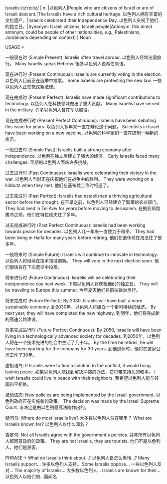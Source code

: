 israelis:/ɪzˈreɪliz/ | n. |以色列人|People who are citizens of Israel or are of Israeli descent.|The Israelis have a rich cultural heritage. 以色列人拥有丰富的文化遗产。|Israelis celebrated their Independence Day. 以色列人庆祝了他们的独立日。|Synonym: Israeli citizens, Israeli people|Antonym:  (No direct antonym, could be people of other nationalities, e.g., Palestinians, Jordanians depending on context) | Noun

USAGE->

一般现在时 (Simple Present):
Israelis often travel abroad.  以色列人经常出国旅行。
Many Israelis speak Hebrew. 很多以色列人说希伯来语。

现在进行时 (Present Continuous):
Israelis are currently voting in the election.  以色列人目前正在选举中投票。
Some Israelis are protesting the new law. 一些以色列人正在抗议新法律。

现在完成时 (Present Perfect):
Israelis have made significant contributions to technology.  以色列人在科技领域做出了重大贡献。
Many Israelis have served in the military. 许多以色列人曾在军队服役。


现在完成进行时 (Present Perfect Continuous):
Israelis have been debating this issue for years.  以色列人多年来一直在辩论这个问题。
Scientists in Israel have been working on a new vaccine. 以色列的科学家们一直在研制一种新的疫苗。

一般过去时 (Simple Past):
Israelis built a strong economy after independence. 以色列在独立后建立了强大的经济。
Early Israelis faced many challenges. 早期的以色列人面临许多挑战。


过去进行时 (Past Continuous):
Israelis were celebrating their victory in the war. 以色列人当时正在庆祝他们在战争中的胜利。
They were working on a kibbutz when they met.  他们在基布兹工作时相遇了。

过去完成时 (Past Perfect):
Israelis had established a thriving agricultural sector before the drought. 在干旱之前，以色列人已经建立了繁荣的农业部门。
They had lived in Tel Aviv for years before moving to Jerusalem.  在搬到耶路撒冷之前，他们在特拉维夫住了多年。


过去完成进行时 (Past Perfect Continuous):
Israelis had been working towards peace for decades. 以色列人几十年来一直致力于和平。
They had been living in Haifa for many years before retiring. 他们在退休前在海法住了很多年。

一般将来时 (Simple Future):
Israelis will continue to innovate in technology. 以色列人将继续在技术领域创新。
They will vote in the next election soon. 他们很快将在下次选举中投票。


将来进行时 (Future Continuous):
Israelis will be celebrating their independence day next week.  下周以色列人将庆祝他们的独立日。
They will be traveling to Europe this summer. 今年夏天他们将前往欧洲旅行。


将来完成时 (Future Perfect):
By 2030, Israelis will have built a more sustainable economy. 到2030年，以色列人将建立一个更可持续的经济。
By next year, they will have completed the new highway. 到明年，他们将完成新的高速公路建设。


将来完成进行时 (Future Perfect Continuous):
By 2050, Israelis will have been living in a technologically advanced society for decades. 到2050年，以色列人将在一个技术先进的社会中生活了几十年。
By the time he retires, he will have been working for the company for 30 years. 到他退休时，他将在这家公司工作了30年。


虚拟语气:
If Israelis were to find a solution to the conflict, it would bring lasting peace. 如果以色列人能找到解决冲突的办法，它将带来持久的和平。
I wish Israelis could live in peace with their neighbors. 我希望以色列人能与邻国和平相处。

被动语态:
New policies are being implemented by the Israeli government.  以色列政府正在实施新的政策。
The decision was made by the Israeli Supreme Court.  该决定是由以色列最高法院作出的。

疑问句:
Where do most Israelis live? 大多数以色列人住在哪里？
What are Israelis known for? 以色列人以什么闻名？

否定句:
Not all Israelis agree with the government's policies.  并非所有以色列人都同意政府的政策。
They are not Israelis, they are tourists. 他们不是以色列人，他们是游客。


PHRASE->
What do Israelis think about...? 以色列人是怎么看待...?
Many Israelis support... 许多以色列人支持...
Some Israelis oppose... 一些以色列人反对...
The majority of Israelis... 大多数以色列人...
Israelis are known for their... 以色列人以他们的...而闻名
